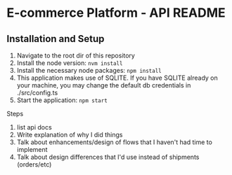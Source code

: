 # E-commerce Platform - API README

## Installation and Setup

1. Navigate to the root dir of this repository
2. Install the node version: `nvm install`
3. Install the necessary node packages: `npm install`
4. This application makes use of SQLITE. If you have SQLITE already on your machine, you may change the default db credentials in ./src/config.ts
5. Start the application: `npm start`

Steps
1. list api docs
2. Write explanation of why I did things
3. Talk about enhancements/design of flows that I haven't had time to implement
4. Talk about design differences that I'd use instead of shipments (orders/etc)